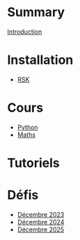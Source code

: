 # Summary

[Introduction](./introduction.md)

# Installation

- [RSK](./install.md)

# Cours

<!-- - [Introduction](./introduction.md)-->

- [Python](./python.md)
- [Maths](./maths.md)

# Tutoriels
<!--
- [Réseau](./https://projets.vlamynck.fr/Universit%C3%A9-de-Bordeaux/MD/Tuto_Config_Services_R%C3%A9seaux.md) 
- [Réseau](./reseau.md) 
-->

# Défis
- [Décembre 2023](./challenges/2023_challenge.md)
- [Décembre 2024](./challenges/2024_challenge.md)
- [Décembre 2025](./challenges/2025_challenge.md)
